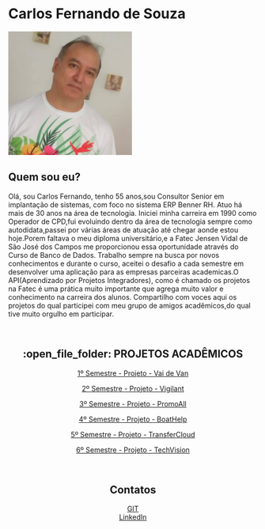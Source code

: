 # Carlos Fernando de Souza

<img src="https://github.com/CarlosSouza87/Portfolio-Fatec/blob/main/vv.jpg" height="250" width="250"/>

## Quem sou eu?

   Olá, sou Carlos Fernando, tenho 55 anos,sou Consultor Senior em implantação de sistemas, com foco no sistema ERP Benner RH.
   Atuo há mais de 30 anos na área de tecnologia.
   Iniciei minha carreira em 1990 como Operador de CPD,fui evoluindo dentro da área de tecnologia sempre como autodidata,passei por 
   várias áreas de atuação até chegar aonde estou hoje.Porem faltava o meu diploma universitário,e a Fatec Jensen Vidal de 
   São José dos Campos me proporcionou essa oportunidade através do Curso de Banco de Dados.
   Trabalho sempre na busca por novos conhecimentos e durante o curso, aceitei o desafio a cada semestre em desenvolver uma aplicação
   para as empresas parceiras academicas.O API(Aprendizado por Projetos Integradores), como é chamado os projetos na Fatec é uma prática 
   muito importante que agrega muito valor e conhecimento na carreira dos alunos.
  Compartilho com voces aqui os projetos do qual participei com meu grupo de amigos acadêmicos,do qual tive muito orgulho em participar.

<div align="center"><br> 
<h2>:open_file_folder:  PROJETOS ACADÊMICOS</h2> 

 [1º  Semestre -  Projeto - Vai de Van](https://github.com/CarlosSouza87/Portfolio-Fatec/blob/main/Projetos/API_1.md) 

[2º Semestre  -  Projeto - Vigilant](https://github.com/CarlosSouza87/Portfolio-Fatec/blob/main/Projetos/API_2.md)

[3º Semestre  -  Projeto - PromoAll](https://github.com/CarlosSouza87/Portfolio-Fatec/blob/main/Projetos/API_3.md)

[4º Semestre  -  Projeto - BoatHelp ](https://github.com/CarlosSouza87/Portfolio-Fatec/blob/main/Projetos/API_4.md)

[5º Semestre  -  Projeto - TransferCloud ](https://github.com/CarlosSouza87/Portfolio-Fatec/blob/main/Projetos/API_5.md)

[6º Semestre -  Projeto - TechVision](https://github.com/CarlosSouza87/Portfolio-Fatec/blob/main/Projetos/API_6.md)
 <div align="center"><br> 

## Contatos 
[GIT](https://github.com/CarlosSouza87)
<br>[LinkedIn](https://www.linkedin.com/in/carlos-fernando-souza-94aa074b/)

